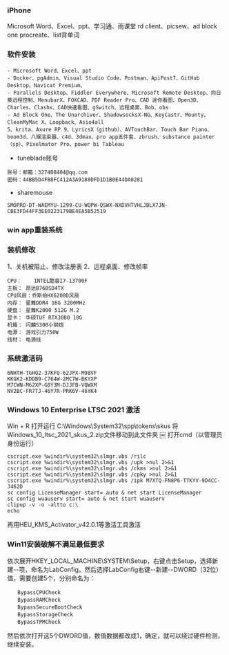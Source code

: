 ### iPhone
Microsoft Word、Excel、ppt、学习通、雨课堂
rd client、picsew、ad block one 
procreate、list背单词


### 软件安装
```
- Microsoft Word、Excel、ppt
- Docker、pgAdmin、Visual Studio Code、Postman、ApiPost7、GitHub Desktop、Navicat Premium、
- Parallels Desktop、Fiddler Everywhere、Microsoft Remote Desktop、向日葵远程控制、MenubarX、FOXCAD、PDF Reader Pro、CAD 迷你看图、Open3D、Charles、Clashx、CAD快速看图、gSwitch、远程桌面、Bob、obs
- Ad Block One、The Unarchiver、ShadowsocksX-NG、KeyCastr、Mounty、CleanMyMac X、Loopback、Asio4all
5、krita、Axure RP 9、LyricsX（github）、AVTouchBar、Touch Bar Piano、boom3d、八猴渲染器、c4d、3dmax、pro app五件套、zbrush、substance painter（sp）、Pixelmator Pro、power bi Tableau
```

- tuneblade账号
```
账号：邮箱：327408404@qq.com
密码：44BB5D4FB8FC412A3A9188DFD1D1B0E44DA0281
```

- sharemouse
```
SMOPRO-DT-WAEMYU-1299-CU-WQPW-QSWX-NXDVHTVHLJBLX7JN-CBE3FD44FF3EE0223179BE4EA5B52519
```


### win app重装系统
### 装机修改
1、关机被阻止、修改注册表
2、远程桌面、修改帧率

```
CPU：	INTEL酷睿I7-13700F
主板：	昂达B760SD4TX
CPU风扇：乔斯伯HX6200D风扇
内存：	星舞DDR4 16G 3200MHz
硬盘：	星舞K2000 512G M.2
显卡：	华硕TUF RTX3080 10G
机箱：	闪麟S300小钢炮
电源：	游戏引力750W
线材：	电源线
```

### 系统激活码
```
6NHTH-TGHQ2-37KFQ-62JPX-M98VF
KKGK2-KDDB9-C764W-2MC7W-BKYXP
M7CWN-M62XP-G8Y3M-DJJFB-VQWXM
NV2BC-FR7TJ-46Y7R-PRK6V-46YK4
```

### Windows 10 Enterprise LTSC 2021 激活
Win + R 打开运行 C:\Windows\System32\spp\tokens\skus
将Windows_10_ltsc_2021_skus_2.zip文件移动到此文件夹
￼
打开cmd（以管理员身份运行）
```
cscript.exe %windir%\system32\slmgr.vbs /rilc
cscript.exe %windir%\system32\slmgr.vbs /upk >nul 2>&1
cscript.exe %windir%\system32\slmgr.vbs /ckms >nul 2>&1
cscript.exe %windir%\system32\slmgr.vbs /cpky >nul 2>&1
cscript.exe %windir%\system32\slmgr.vbs /ipk M7XTQ-FN8P6-TTKYV-9D4CC-J462D
sc config LicenseManager start= auto & net start LicenseManager
sc config wuauserv start= auto & net start wuauserv
clipup -v -o -altto c:\
echo
```
再用HEU_KMS_Activator_v42.0.1等激活工具激活

### Win11安装破解不满足最低要求
依次展开HKEY_LOCAL_MACHINE\SYSTEM\Setup，右键点击Setup，选择新建--项，命名为LabConfig。然后选择LabConfig右键--新建--DWORD（32位）值，需要创建5个，分别命名为：
```
　　BypassCPUCheck
　　BypassRAMCheck
　　BypassSecureBootCheck
　　BypassStorageCheck
　　BypassTPMCheck
```
然后依次打开这5个DWORD值，数值数据都改成1，确定，就可以绕过硬件检测，继续安装。
